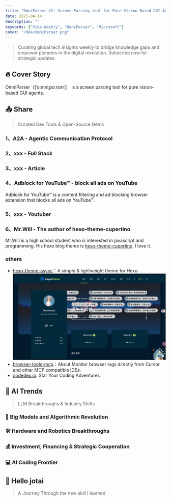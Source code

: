 ```yaml
---
title: "OmniParser V2: Screen Parsing tool for Pure Vision Based GUI Agent | Vibe Weekly Vol.004"
date: 2025-04-14
description: ""
keywords: ["Vibe Weekly", "OmniParser", "Microsoft"]
cover: "/004/omniParser.png"
---
```


> Curating global tech insights weekly to bridge knowledge gaps and empower pioneers in the digital revolution. Subscribe now for strategic updates.

## 🔥 Cover Story

OmniParser（[ˈɑːmniˌpɑːrsər]） is a screen parsing tool for pure vision-based GUI agents.

## 📤 Share

> Curated Dev Tools & Open-Source Gems

### 1、A2A - Agentic Communication  Protocol

### 2、xxx - Full Stack

### 3、xxx - Article

### 4、Adblock for YouTube™ - block all ads on YouTube

Adblock for YouTube™ is a content filtering and ad blocking browser extension that blocks all ads on YouTube™.

### 5、xxx - Youtuber

### 6、Mr.Will - The author of hexo-theme-cupertino

Mr.Will is a high school student who is interested in javascript and programming. His hexo blog theme is [hexo-theme-cupertino](https://github.com/MrWillCom/hexo-theme-cupertino). I love it.

### others

- [hexo-theme-async](https://hexo-theme-async.imalun.com/demosite)：A simple & lightweight theme for Hexo.
    ![hexo-theme-async](hexo-theme-async.png)
- [browser-tools-mcp]([hexo-theme-async](https://github.com/AgentDeskAI/browser-tools-mcp))：About Monitor browser logs directly from Cursor and other MCP compatible IDEs.
- [codedex.io](https://codedex.io): Star Your Coding Adventures

## 🚀 AI Trends

> LLM Breakthroughs & Industry Shifts

### 🧠 Big Models and Algorithmic Revolution

### 🛠️ Hardware and Robotics Breakthroughs

### 💰 Investment, Financing & Strategic Cooperation

### 💻 AI Coding Frontier

## 👋 Hello jotai

> A Journey Through the new skill I learned
